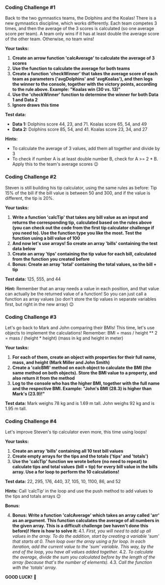 ### Coding Challenge #1

Back to the two gymnastics teams, the Dolphins and the Koalas! There is a new gymnastics discipline, which works differently. Each team competes 3 times, and then the average of the 3 scores is calculated (so one average score per team). A team only wins if it has at least double the average score of the other team. Otherwise, no team wins!

**Your tasks:**

1. **Create an arrow function 'calcAverage' to calculate the average of 3 scores**
2. **Use the function to calculate the average for both teams**
3. **Create a function 'checkWinner' that takes the average score of each team as parameters ('avgDolphins' and 'avgKoalas'), and then logs the winner to the console, together with the victory points, according to the rule above. Example: "Koalas win (30 vs. 13)"**
4. **Use the 'checkWinner' function to determine the winner for both Data 1 and Data 2**
5. **Ignore draws this time**

**Test data:**

- **Data 1:** Dolphins score 44, 23, and 71. Koalas score 65, 54, and 49
- **Data 2:** Dolphins score 85, 54, and 41. Koalas score 23, 34, and 27

**Hints:**

- To calculate the average of 3 values, add them all together and divide by 3
- To check if number A is at least double number B, check for A >= 2 * B. Apply this to the team's average scores 😉

### Coding Challenge #2

Steven is still building his tip calculator, using the same rules as before: Tip 15% of the bill if the bill value is between 50 and 300, and if the value is different, the tip is 20%.

**Your tasks:**

1. **Write a function 'calcTip' that takes any bill value as an input and returns the corresponding tip, calculated based on the rules above (you can check out the code from the first tip calculator challenge if you need to). Use the function type you like the most. Test the function using a bill value of 100**
2. **And now let's use arrays! So create an array 'bills' containing the test data below**
3. **Create an array 'tips' containing the tip value for each bill, calculated from the function you created before**
4. **Bonus: Create an array 'total' containing the total values, so the bill + tip**

**Test data:** 125, 555, and 44

**Hint:** Remember that an array needs a value in each position, and that value can actually be the returned value of a function! So you can just call a function as array values (so don't store the tip values in separate variables first, but right in the new array) 😉

### Coding Challenge #3

Let's go back to Mark and John comparing their BMIs! This time, let's use objects to implement the calculations! Remember: BMI = mass / height ** 2 = mass / (height * height) (mass in kg and height in meter)

**Your tasks:**

1. **For each of them, create an object with properties for their full name, mass, and height (Mark Miller and John Smith)**
2. **Create a 'calcBMI' method on each object to calculate the BMI (the same method on both objects). Store the BMI value to a property, and also return it from the method**
3. **Log to the console who has the higher BMI, together with the full name and the respective BMI. Example: "John's BMI (28.3) is higher than Mark's (23.9)!"**

**Test data:** Mark weighs 78 kg and is 1.69 m tall. John weighs 92 kg and is 1.95 m tall.

### Coding Challenge #4

Let's improve Steven's tip calculator even more, this time using loops!

**Your tasks:**

1. **Create an array 'bills' containing all 10 test bill values**
2. **Create empty arrays for the tips and the totals ('tips' and 'totals')**
3. **Use the 'calcTip' function we wrote before (no need to repeat) to calculate tips and total values (bill + tip) for every bill value in the bills array. Use a for loop to perform the 10 calculations!**

**Test data:** 22, 295, 176, 440, 37, 105, 10, 1100, 86, and 52

**Hints:** Call ‘calcTip‘ in the loop and use the push method to add values to the tips and totals arrays 😉

**Bonus:**

4. **Bonus: Write a function 'calcAverage' which takes an array called 'arr' as an argument. This function calculates the average of all numbers in the given array. This is a difficult challenge (we haven't done this before)! Here is how to solve it:**
    4.1. *First, you will need to add up all values in the array. To do the addition, start by creating a variable 'sum' that starts at 0. Then loop over the array using a for loop. In each iteration, add the current value to the 'sum' variable. This way, by the end of the loop, you have all values added together.*
    4.2. *To calculate the average, divide the sum you calculated before by the length of the array (because that's the number of elements).*
    4.3. *Call the function with the 'totals' array.*

**GOOD LUCK!** 🤑